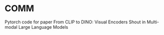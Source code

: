# COMM
Pytorch code for paper From CLIP to DINO: Visual Encoders Shout in Multi-modal Large Language Models
